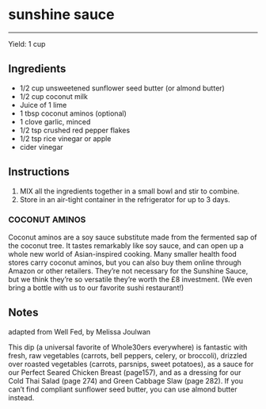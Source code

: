 # sunshine sauce
---
Yield: 1 cup

## Ingredients
- 1/2 cup unsweetened sunflower seed butter (or almond butter)
- 1/2 cup coconut milk
- Juice of 1 lime
- 1 tbsp coconut aminos (optional)
- 1 clove garlic, minced
- 1/2 tsp crushed red pepper flakes
- 1/2 tsp rice vinegar or apple
- cider vinegar

## Instructions
1. MIX all the ingredients together in a small bowl and stir to
combine. 
2. Store in an air-tight container in the refrigerator
for up to 3 days.

### COCONUT AMINOS
Coconut aminos are a soy sauce
substitute made from the fermented sap of the coconut
tree. It tastes remarkably like soy sauce, and can open up a
whole new world of Asian-inspired cooking. Many smaller
health food stores carry coconut aminos, but you can also
buy them online through Amazon or other retailers. They’re
not necessary for the Sunshine Sauce, but we think they’re so
versatile they’re worth the £8 investment. (We even bring a
bottle with us to our favorite sushi restaurant!)

## Notes

adapted from Well Fed, by Melissa Joulwan

This dip (a universal favorite of
Whole30ers everywhere) is fantastic
with fresh, raw vegetables (carrots, bell
peppers, celery, or broccoli), drizzled
over roasted vegetables (carrots,
parsnips, sweet potatoes), as a sauce
for our Perfect Seared Chicken Breast
(page157), and as a dressing for our
Cold Thai Salad (page 274) and Green
Cabbage Slaw (page 282). If you can’t
find compliant sunflower seed butter,
you can use almond butter instead.
